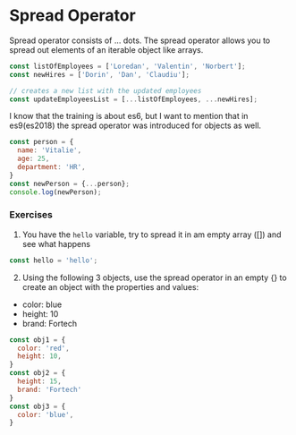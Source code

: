# Spread Operator

Spread operator consists of ... dots. 
The spread operator allows you to spread out elements of an iterable object like arrays.
```javascript
const listOfEmployees = ['Loredan', 'Valentin', 'Norbert'];
const newHires = ['Dorin', 'Dan', 'Claudiu'];

// creates a new list with the updated employees
const updateEmployeesList = [...listOfEmployees, ...newHires];
```
I know that the training is about es6, but I want to mention that in es9(es2018) the spread operator was introduced for objects as well.

```javascript
const person = {
  name: 'Vitalie',
  age: 25,
  department: 'HR',
}
const newPerson = {...person};
console.log(newPerson);
```

### Exercises

1. You have the `hello` variable, try to spread it in am empty array ([]) and see what happens

```javascript
const hello = 'hello';
```
2. Using the following 3 objects, use the spread operator in an empty {} to create an object with the properties and values:
* color: blue
* height: 10
* brand: Fortech

```javascript
const obj1 = {
  color: 'red',
  height: 10,
}
const obj2 = {
  height: 15,
  brand: 'Fortech'
}
const obj3 = {
  color: 'blue',
}
```

